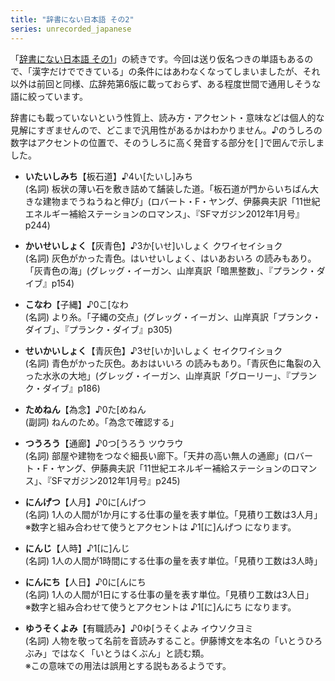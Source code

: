 ```yaml
---
title: "辞書にない日本語 その2"
series: unrecorded_japanese
---
```


「[辞書にない日本語 その1](20111204.html)」の続きです。今回は送り仮名つきの単語もあるので、「漢字だけでできている」の条件にはあわなくなってしまいましたが、それ以外は前回と同様、広辞苑第6版に載っておらず、ある程度世間で通用しそうな語に絞っています。

辞書にも載っていないという性質上、読み方・アクセント・意味などは個人的な見解にすぎませんので、どこまで汎用性があるかはわかりません。♪のうしろの数字はアクセントの位置で、そのうしろに高く発音する部分を[ ]で囲んで示しました。

- **いたいしみち**【板石道】♪4い[たいし]みち  
  (名詞) 板状の薄い石を敷き詰めて舗装した道。「板石道が門からいちばん大きな建物までうねうねと伸び」(ロバート・F・ヤング、伊藤典夫訳「11世紀エネルギー補給ステーションのロマンス」、『SFマガジン2012年1月号』p244)

- **かいせいしょく**【灰青色】♪3か[いせ]いしょく クワイセイショク  
  (名詞) 灰色がかった青色。はいせいしょく、はいあおいろ の読みもあり。「灰青色の海」(グレッグ・イーガン、山岸真訳「暗黒整数」、『プランク・ダイブ』p154)

- **こなわ**【子縄】♪0こ[なわ  
  (名詞) より糸。「子縄の交点」(グレッグ・イーガン、山岸真訳「プランク・ダイブ」、『プランク・ダイブ』p305)

- **せいかいしょく**【青灰色】♪3せ[いか]いしょく セイクワイショク  
  (名詞) 青色がかった灰色。あおはいいろ の読みもあり。「青灰色に亀裂の入った水氷の大地」(グレッグ・イーガン、山岸真訳「グローリー」、『プランク・ダイブ』p186)

- **ためねん**【為念】♪0た[めねん  
  (副詞) ねんのため。「為念で確認する」

- **つうろう**【通廊】♪0つ[うろう ツウラウ  
  (名詞) 部屋や建物をつなぐ細長い廊下。「天井の高い無人の通廊」(ロバート・F・ヤング、伊藤典夫訳「11世紀エネルギー補給ステーションのロマンス」、『SFマガジン2012年1月号』p245)

- **にんげつ**【人月】♪0に[んげつ  
  (名詞) 1人の人間が1か月にする仕事の量を表す単位。「見積り工数は3人月」  
  ※数字と組み合わせて使うとアクセントは ♪1[に]んげつ になります。

- **にんじ**【人時】♪1[に]んじ  
  (名詞) 1人の人間が1時間にする仕事の量を表す単位。「見積り工数は3人時」

- **にんにち**【人日】♪0に[んにち  
  (名詞) 1人の人間が1日にする仕事の量を表す単位。「見積り工数は3人日」  
  ※数字と組み合わせて使うとアクセントは ♪1[に]んにち になります。

- **ゆうそくよみ**【有職読み】♪0ゆ[うそくよみ イウソクヨミ  
  (名詞) 人物を敬って名前を音読みすること。伊藤博文を本名の「いとうひろぶみ」ではなく「いとうはくぶん」と読む類。  
  ※この意味での用法は誤用とする説もあるようです。
